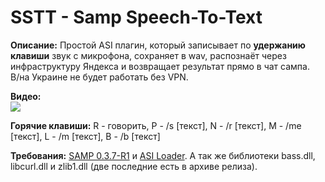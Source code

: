  # SSTT - Samp Speech-To-Text

**Описание:** Простой ASI плагин, который записывает по **удержанию клавиши** звук с микрофона, сохраняет в wav, распознаёт через инфраструктуру Яндекса и возвращает результат прямо в чат сампа.  
В/на Украине не будет работать без VPN.  

**Видео:**  
[![](http://img.youtube.com/vi/5SnM3AYhINk/0.jpg)](http://www.youtube.com/watch?v=5SnM3AYhINk "")  

**Горячие клавиши:** R - говорить, P - /s [текст], N - /r [текст], M - /me [текст], L - /m [текст], B - /b [текст]

**Требования:** [SAMP 0.3.7-R1](http://files.sa-mp.com/sa-mp-0.3.7-install.exe) и [ASI Loader](https://www.gtagarage.com/mods/show.php?id=21709). А так же библиотеки bass.dll, libcurl.dll и zlib1.dll (две последние есть в архиве релиза).
